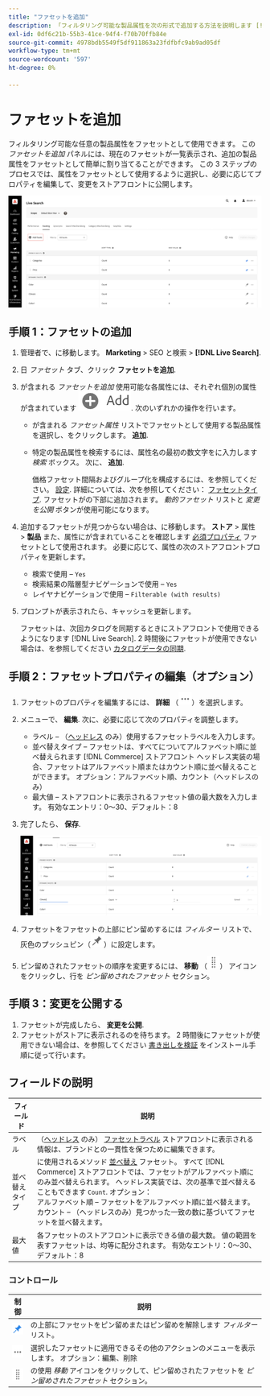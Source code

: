 ```yaml
---
title: "ファセットを追加"
description: 「フィルタリング可能な製品属性を次の形式で追加する方法を説明します [!DNL Live Search] ファセット」
exl-id: 0df6c21b-55b3-41ce-94f4-f70b70ffb84e
source-git-commit: 4978bdb5549f5df911863a23fdfbfc9ab9ad05df
workflow-type: tm+mt
source-wordcount: '597'
ht-degree: 0%

---
```


# ファセットを追加

フィルタリング可能な任意の製品属性をファセットとして使用できます。 この *ファセットを追加* パネルには、現在のファセットが一覧表示され、追加の製品属性をファセットとして簡単に割り当てることができます。 この 3 ステップのプロセスでは、属性をファセットとして使用するように選択し、必要に応じてプロパティを編集して、変更をストアフロントに公開します。

![ファセットを追加](assets/facets-add.png)

## 手順 1：ファセットの追加

1. 管理者で、に移動します。 **Marketing** > SEO と検索 > **[!DNL Live Search]**.
1. 日 *ファセット* タブ、クリック **ファセットを追加**.
1. が含まれる *ファセットを追加* 使用可能な各属性には、それぞれ個別の属性が含まれています ![「追加」ボタン](assets/btn-add.png). 次のいずれかの操作を行います。

   * が含まれる *ファセット属性* リストでファセットとして使用する製品属性を選択し、をクリックします。 **追加**.
   * 特定の製品属性を検索するには、属性名の最初の数文字をに入力します *検索* ボックス。 次に、 **追加**.

     価格ファセット間隔およびグループ化を構成するには、を参照してください。 [設定](settings.md). 詳細については、次を参照してください： [ファセットタイプ](facets-type.md).
ファセットがの下部に追加されます。 *動的ファセット* リストと *変更を公開* ボタンが使用可能になります。

1. 追加するファセットが見つからない場合は、に移動します。 **ストア** > 属性 > **製品** また、属性にが含まれていることを確認します [必須プロパティ](facets.md) ファセットとして使用されます。 必要に応じて、属性の次のストアフロントプロパティを更新します。

   * 検索で使用 –  `Yes`
   * 検索結果の階層型ナビゲーションで使用 –  `Yes`
   * レイヤナビゲーションで使用 –  `Filterable (with results)`

1. プロンプトが表示されたら、キャッシュを更新します。

   ファセットは、次回カタログを同期するときにストアフロントで使用できるようになります [!DNL Live Search]. 2 時間後にファセットが使用できない場合は、を参照してください [カタログデータの同期](install.md#synchronize-catalog-data).

## 手順 2：ファセットプロパティの編集（オプション）

1. ファセットのプロパティを編集するには、 **詳細** （![詳細セレクター](assets/btn-more.png)）を選択します。
1. メニューで、 **編集**. 次に、必要に応じて次のプロパティを調整します。

   * ラベル – （[ヘッドレス](facets-type.md) のみ）使用するファセットラベルを入力します。
   * 並べ替えタイプ – ファセットは、すべてについてアルファベット順に並べ替えられます [!DNL Commerce] ストアフロント ヘッドレス実装の場合、ファセットはアルファベット順またはカウント順に並べ替えることができます。 オプション：アルファベット順、カウント（ヘッドレスのみ）
   * 最大値 – ストアフロントに表示されるファセット値の最大数を入力します。 有効なエントリ：0～30、デフォルト：8

1. 完了したら、 **保存**.

   ![ファセットを編集](assets/facet-edit.png)

1. ファセットをファセットの上部にピン留めするには *フィルター* リストで、灰色のプッシュピン（![ピンセレクター](assets/btn-pin-gray.png)）に設定します。
1. ピン留めされたファセットの順序を変更するには、 **移動** （![移動セレクター](assets/btn-move.png)） アイコンをクリックし、行を *ピン留めされたファセット* セクション。

## 手順 3：変更を公開する

1. ファセットが完成したら、 **変更を公開**.
1. ファセットがストアに表示されるのを待ちます。
2 時間後にファセットが使用できない場合は、を参照してください [書き出しを検証](install.md#synchronize-catalog-data) をインストール手順に従って行います。

## フィールドの説明

| フィールド | 説明 |
|--- |--- |
| ラベル | （[ヘッドレス](facets-type.md) のみ） [ファセットラベル](facets-type.md) ストアフロントに表示される情報は、ブランドとの一貫性を保つために編集できます。 |
| 並べ替えタイプ | に使用されるメソッド [並べ替え](facets-type.md) ファセット。 すべて [!DNL Commerce] ストアフロントでは、ファセットがアルファベット順にのみ並べ替えられます。 ヘッドレス実装では、次の基準で並べ替えることもできます `Count`. オプション：<br />アルファベット順 – ファセットをアルファベット順に並べ替えます。<br />カウント – （ヘッドレスのみ）見つかった一致の数に基づいてファセットを並べ替えます。 |
| 最大値 | 各ファセットのストアフロントに表示できる値の最大数。 値の範囲を表すファセットは、均等に配分されます。 有効なエントリ：0～30、デフォルト：8 |

### コントロール

| 制御 | 説明 |
|--- |--- |
| ![ピンセレクター](assets/btn-pin-blue.png) | の上部にファセットをピン留めまたはピン留めを解除します *フィルター* リスト。 |
| ![詳細セレクター](assets/btn-more.png) | 選択したファセットに適用できるその他のアクションのメニューを表示します。 オプション：編集、削除 |
| ![移動セレクター](assets/btn-move.png) | の使用 *移動* アイコンをクリックして、ピン留めされたファセットを *ピン留めされたファセット* セクション。 |
